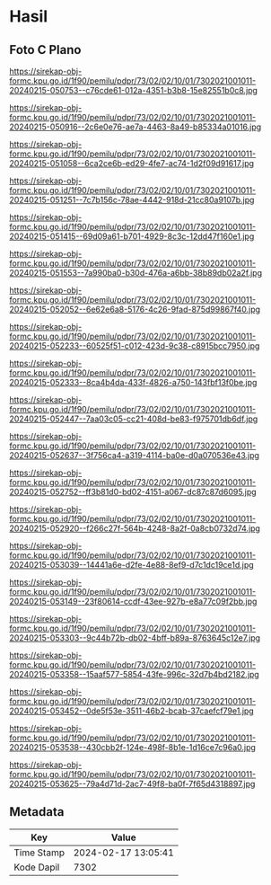 # Hasil

## Foto C Plano

https://sirekap-obj-formc.kpu.go.id/1f90/pemilu/pdpr/73/02/02/10/01/7302021001011-20240215-050753--c76cde61-012a-4351-b3b8-15e82551b0c8.jpg

https://sirekap-obj-formc.kpu.go.id/1f90/pemilu/pdpr/73/02/02/10/01/7302021001011-20240215-050916--2c6e0e76-ae7a-4463-8a49-b85334a01016.jpg

https://sirekap-obj-formc.kpu.go.id/1f90/pemilu/pdpr/73/02/02/10/01/7302021001011-20240215-051058--6ca2ce6b-ed29-4fe7-ac74-1d2f09d91617.jpg

https://sirekap-obj-formc.kpu.go.id/1f90/pemilu/pdpr/73/02/02/10/01/7302021001011-20240215-051251--7c7b156c-78ae-4442-918d-21cc80a9107b.jpg

https://sirekap-obj-formc.kpu.go.id/1f90/pemilu/pdpr/73/02/02/10/01/7302021001011-20240215-051415--69d09a61-b701-4929-8c3c-12dd47f160e1.jpg

https://sirekap-obj-formc.kpu.go.id/1f90/pemilu/pdpr/73/02/02/10/01/7302021001011-20240215-051553--7a990ba0-b30d-476a-a6bb-38b89db02a2f.jpg

https://sirekap-obj-formc.kpu.go.id/1f90/pemilu/pdpr/73/02/02/10/01/7302021001011-20240215-052052--6e62e6a8-5176-4c26-9fad-875d99867f40.jpg

https://sirekap-obj-formc.kpu.go.id/1f90/pemilu/pdpr/73/02/02/10/01/7302021001011-20240215-052233--60525f51-c012-423d-9c38-c8915bcc7950.jpg

https://sirekap-obj-formc.kpu.go.id/1f90/pemilu/pdpr/73/02/02/10/01/7302021001011-20240215-052333--8ca4b4da-433f-4826-a750-143fbf13f0be.jpg

https://sirekap-obj-formc.kpu.go.id/1f90/pemilu/pdpr/73/02/02/10/01/7302021001011-20240215-052447--7aa03c05-cc21-408d-be83-f975701db6df.jpg

https://sirekap-obj-formc.kpu.go.id/1f90/pemilu/pdpr/73/02/02/10/01/7302021001011-20240215-052637--3f756ca4-a319-4114-ba0e-d0a070536e43.jpg

https://sirekap-obj-formc.kpu.go.id/1f90/pemilu/pdpr/73/02/02/10/01/7302021001011-20240215-052752--ff3b81d0-bd02-4151-a067-dc87c87d6095.jpg

https://sirekap-obj-formc.kpu.go.id/1f90/pemilu/pdpr/73/02/02/10/01/7302021001011-20240215-052920--f266c27f-564b-4248-8a2f-0a8cb0732d74.jpg

https://sirekap-obj-formc.kpu.go.id/1f90/pemilu/pdpr/73/02/02/10/01/7302021001011-20240215-053039--14441a6e-d2fe-4e88-8ef9-d7c1dc19ce1d.jpg

https://sirekap-obj-formc.kpu.go.id/1f90/pemilu/pdpr/73/02/02/10/01/7302021001011-20240215-053149--23f80614-ccdf-43ee-927b-e8a77c09f2bb.jpg

https://sirekap-obj-formc.kpu.go.id/1f90/pemilu/pdpr/73/02/02/10/01/7302021001011-20240215-053303--9c44b72b-db02-4bff-b89a-8763645c12e7.jpg

https://sirekap-obj-formc.kpu.go.id/1f90/pemilu/pdpr/73/02/02/10/01/7302021001011-20240215-053358--15aaf577-5854-43fe-996c-32d7b4bd2182.jpg

https://sirekap-obj-formc.kpu.go.id/1f90/pemilu/pdpr/73/02/02/10/01/7302021001011-20240215-053452--0de5f53e-3511-46b2-bcab-37caefcf79e1.jpg

https://sirekap-obj-formc.kpu.go.id/1f90/pemilu/pdpr/73/02/02/10/01/7302021001011-20240215-053538--430cbb2f-124e-498f-8b1e-1d16ce7c96a0.jpg

https://sirekap-obj-formc.kpu.go.id/1f90/pemilu/pdpr/73/02/02/10/01/7302021001011-20240215-053625--79a4d71d-2ac7-49f8-ba0f-7f65d4318897.jpg


## Metadata

| Key        | Value               |
| ---------- | ------------------- |
| Time Stamp | 2024-02-17 13:05:41 |
| Kode Dapil | 7302                |



